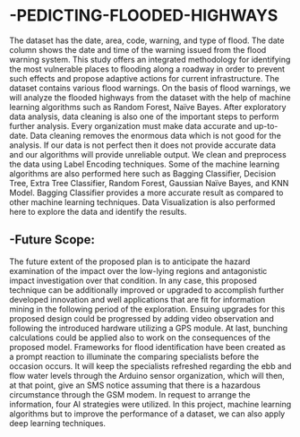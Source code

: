 # -PEDICTING-FLOODED-HIGHWAYS
The dataset has the date, area, code, warning, and type of flood. The date column shows the date and time of the warning issued from the flood warning system. This study offers an integrated methodology for identifying the most vulnerable places to flooding along a roadway in order to prevent such effects and propose adaptive actions for current infrastructure. The dataset contains various flood warnings. On the basis of flood warnings, we will analyze the flooded highways from the dataset with the help of machine learning algorithms such as Random Forest, Naïve Bayes. After exploratory data analysis, data cleaning is also one of the important steps to perform further analysis.  Every organization must make data accurate and up-to-date. Data cleaning removes the enormous data which is not good for the analysis. If our data is not perfect then it does not provide accurate data and our algorithms will provide unreliable output. We clean and preprocess the data using Label Encoding techniques. Some of the machine learning algorithms are also performed here such as Bagging Classifier, Decision Tree, Extra Tree Classifier, Random Forest, Gaussian Naïve Bayes, and KNN Model. Bagging Classifier provides a more accurate result as compared to other machine learning techniques. Data Visualization is also performed here to explore the data and identify the results. 

## -Future Scope:
The future extent of the proposed plan is to anticipate the hazard examination of the impact over the low-lying regions and antagonistic impact investigation over that condition. In any case, this proposed technique can be additionally improved or upgraded to accomplish further developed innovation and well applications that are fit for information mining in the following period of the exploration. Ensuing upgrades for this proposed design could be progressed by adding video observation and following the introduced hardware utilizing a GPS module. At last, bunching calculations could be applied also to work on the consequences of the proposed model. Frameworks for flood identification have been created as a prompt reaction to illuminate the comparing specialists before the occasion occurs. It will keep the specialists refreshed regarding the ebb and flow water levels through the Arduino sensor organization, which will then, at that point, give an SMS notice assuming that there is a hazardous circumstance through the GSM modem. In request to arrange the information, four AI strategies were utilized. In this project, machine learning algorithms but to improve the performance of a dataset, we can also apply deep learning techniques. 
